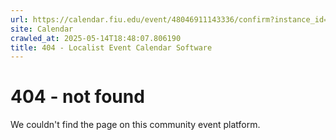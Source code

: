 ```yaml
---
url: https://calendar.fiu.edu/event/48046911143336/confirm?instance_id=48046911144361&return=https%3A%2F%2Fcalendar.fiu.edu%2Frdb
site: Calendar
crawled_at: 2025-05-14T18:48:07.806190
title: 404 - Localist Event Calendar Software
---
```


# 404 - not found
We couldn't find the page on this community event platform.
